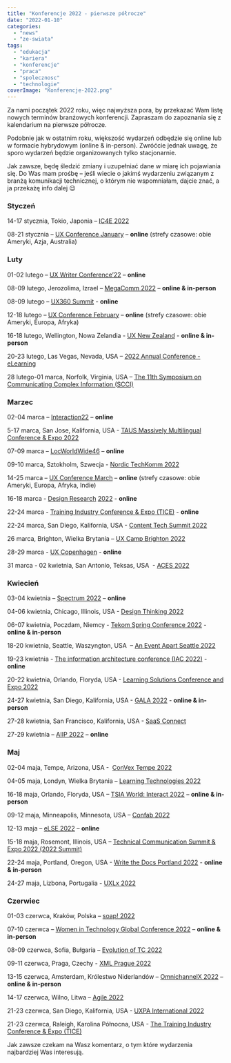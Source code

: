 ```yaml
---
title: "Konferencje 2022 - pierwsze półrocze"
date: "2022-01-10"
categories:
  - "news"
  - "ze-swiata"
tags:
  - "edukacja"
  - "kariera"
  - "konferencje"
  - "praca"
  - "spolecznosc"
  - "technologie"
coverImage: "Konferencje-2022.png"
---
```


Za nami początek 2022 roku, więc najwyższa pora, by przekazać Wam listę nowych terminów branżowych konferencji. Zapraszam do zapoznania się z kalendarium na pierwsze półrocze.

Podobnie jak w ostatnim roku, większość wydarzeń odbędzie się online lub w formacie hybrydowym (online & in-person). Zwróćcie jednak uwagę, że sporo wydarzeń będzie organizowanych tylko stacjonarnie.

Jak zawsze, będę śledzić zmiany i uzupełniać dane w miarę ich pojawiania się. Do Was mam prośbę – jeśli wiecie o jakimś wydarzeniu związanym z branżą komunikacji technicznej, o którym nie wspomniałam, dajcie znać, a ja przekażę info dalej 😉

### Styczeń

14-17 stycznia, Tokio, Japonia – [IC4E 2022](http://www.ic4e.net/)

08-21 stycznia – [UX Conference January](https://www.nngroup.com/training/january/) – **online** (strefy czasowe: obie Ameryki, Azja, Australia)

### Luty

01-02 lutego – [UX Writer Conference’22](https://uxwriterconference.com/) – **online**

08-09 lutego, Jerozolima, Izrael – [MegaComm 2022](https://megacomm.org/) – **online & in-person**

08-09 lutego – [UX360 Summit](https://www.ux360summit.com/) - **online**

12-18 lutego – [UX Conference February](https://www.nngroup.com/training/february/) – **online** (strefy czasowe: obie Ameryki, Europa, Afryka)

16-18 lutego, Wellington, Nowa Zelandia - [UX New Zealand](https://www.uxnewzealand.com/) - **online & in-person**

20-23 lutego, Las Vegas, Nevada, USA – [2022 Annual Conference - eLearning](https://intc.memberclicks.net/2022-annual-conference-elearning)

28 lutego-01 marca, Norfolk, Virginia, USA – [The 11th Symposium on Communicating Complex Information (SCCI)](https://scciannual.wordpress.com/)

### Marzec

02-04 marca – [Interaction22](https://www.interaction22.ixda.org/) – **online**

5-17 marca, San Jose, Kalifornia, USA - [TAUS Massively Multilingual Conference & Expo 2022](https://www.taus.net/events/conferences/120-taus-massively-multilingual-conference-expo-2022)

07-09 marca – [LocWorldWide46](https://locworld.com/events/locworldwide46-africa-2022/) – **online**

09-10 marca, Sztokholm, Szwecja - [Nordic TechKomm 2022](https://www.nordic-techkomm.com/)

14-25 marca – [UX Conference March](https://www.nngroup.com/training/march/) – **online** (strefy czasowe: obie Ameryki, Europa, Afryka, Indie)

16-18 marca - [Design Researc](https://uxaustralia.com.au/conferences/design-research-2022)[h](https://uxaustralia.com.au/conferences/design-research-2022) [2022](https://uxaustralia.com.au/conferences/design-research-2022) - **online**

22-24 marca - [Training Industry Conference & Expo (TICE)](https://tice.trainingindustry.com/event/b2b3fa4e-6eec-4796-837e-1fa3868a7571/summary) - **online**

22-24 marca, San Diego, Kalifornia, USA - [Content Tech Summit 2022](https://content.tech/)

26 marca, Brighton, Wielka Brytania – [UX Camp Brighton 2022](https://www.uxcampbrighton.org/)

28-29 marca - [UX Copenhagen](https://uxcopenhagen.com/) - **online**

31 marca - 02 kwietnia, San Antonio, Teksas, USA  - [ACES 2022](https://aceseditors.org/conference)

### Kwiecień

03-04 kwietnia – [Spectrum 2022](https://stc-rochester.org/spectrum/) – **online**

04-06 kwietnia, Chicago, Illinois, USA - [Design Thinking 2022](https://www.designinnovationglobal.com/events-design-thinking)

06-07 kwietnia, Poczdam, Niemcy - [Tekom Spring Conference 2022](https://fruehjahrstagung.tekom.de/) - **online & in-person**

18-20 kwietnia, Seattle, Waszyngton, USA  – [An Event Apart Seattle 2022](https://aneventapart.com/event/seattle-2022)

19-23 kwietnia - [The information architecture conference (IAC 2022)](https://www.theiaconference.com/) - **online**

20-22 kwietnia, Orlando, Floryda, USA - [Learning Solutions Conference and Expo 2022](https://learningsolutionscon.com/)

24-27 kwietnia, San Diego, Kalifornia, USA - [GALA 2022](https://www.gala-global.org/gala-2022-cfp) - **online & in-person**

27-28 kwietnia, San Francisco, Kalifornia, USA - [SaaS Connect](https://www.cloudsoftwareassociation.com/saas-connect/)

27-29 kwietnia – [AIIP 2022](https://www.aiip.org/conference) – **online**

### Maj

02-04 maja, Tempe, Arizona, USA -  [ConVex Tempe 2022](https://convex.infomanagementcenter.com/)

04-05 maja, Londyn, Wielka Brytania – [Learning Technologies 2022](https://www.learningtechnologies.co.uk/welcome)

16-18 maja, Orlando, Floryda, USA – [TSIA World: Interact 2022](https://www.tsia.com/conference) – **online & in-person**

09-12 maja, Minneapolis, Minnesota, USA – [Confab 2022](https://www.confabevents.com/)

12-13 maja – [eLSE 2022](https://www.elseconference.eu/) – **online**

15-18 maja, Rosemont, Illinois, USA – [Technical Communication Summit & Expo 2022 (2022 Summit)](https://summit.stc.org/)

22-24 maja, Portland, Oregon, USA - [Write the Docs Portland 2022](https://www.writethedocs.org/conf/portland/2022/) - **online & in-person**

24-27 maja, Lizbona, Portugalia - [UXLx 2022](https://ux-lx.com/)

### Czerwiec

01-03 czerwca, Kraków, Polska – [soap! 2022](http://soapconf.com/)

07-10 czerwca – [Women in Technology Global Conference 2022](https://www.womentech.net/women-tech-conference) – **online & in-person**

08-09 czerwca, Sofia, Bułgaria – [Evolution of TC 2022](https://evolution-of-tc.com/)

09-11 czerwca, Praga, Czechy - [XML Prague 2022](https://www.xmlprague.cz/)

13-15 czerwca, Amsterdam, Królestwo Niderlandów – [OmnichannelX 2022](https://omnichannelx.digital/) – **online & in-person**

14-17 czerwca, Wilno, Litwa – [Agile 2022](https://agile-online.org/index.php/conference-2022)

21-23 czerwca, San Diego, Kalifornia, USA - [UXPA International 2022](https://uxpa2022.org/)

21-23 czerwca, Raleigh, Karolina Północna, USA - [The Training Industry Conference & Expo (TICE)](https://tice.trainingindustry.com/event/fc4ecba7-05dc-424d-a748-661076d67f3e/summary)

Jak zawsze czekam na Wasz komentarz, o tym które wydarzenia najbardziej Was interesują.
